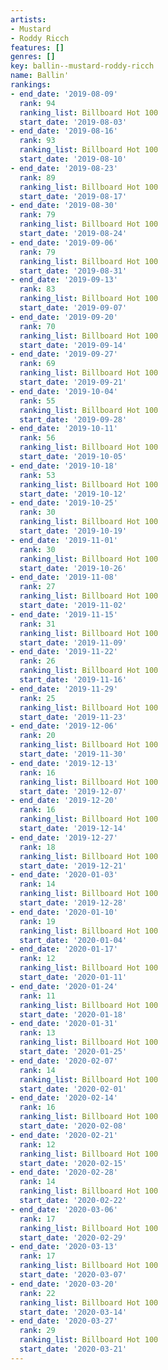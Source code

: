 ```yaml
---
artists:
- Mustard
- Roddy Ricch
features: []
genres: []
key: ballin--mustard-roddy-ricch
name: Ballin'
rankings:
- end_date: '2019-08-09'
  rank: 94
  ranking_list: Billboard Hot 100
  start_date: '2019-08-03'
- end_date: '2019-08-16'
  rank: 93
  ranking_list: Billboard Hot 100
  start_date: '2019-08-10'
- end_date: '2019-08-23'
  rank: 89
  ranking_list: Billboard Hot 100
  start_date: '2019-08-17'
- end_date: '2019-08-30'
  rank: 79
  ranking_list: Billboard Hot 100
  start_date: '2019-08-24'
- end_date: '2019-09-06'
  rank: 79
  ranking_list: Billboard Hot 100
  start_date: '2019-08-31'
- end_date: '2019-09-13'
  rank: 83
  ranking_list: Billboard Hot 100
  start_date: '2019-09-07'
- end_date: '2019-09-20'
  rank: 70
  ranking_list: Billboard Hot 100
  start_date: '2019-09-14'
- end_date: '2019-09-27'
  rank: 69
  ranking_list: Billboard Hot 100
  start_date: '2019-09-21'
- end_date: '2019-10-04'
  rank: 55
  ranking_list: Billboard Hot 100
  start_date: '2019-09-28'
- end_date: '2019-10-11'
  rank: 56
  ranking_list: Billboard Hot 100
  start_date: '2019-10-05'
- end_date: '2019-10-18'
  rank: 53
  ranking_list: Billboard Hot 100
  start_date: '2019-10-12'
- end_date: '2019-10-25'
  rank: 30
  ranking_list: Billboard Hot 100
  start_date: '2019-10-19'
- end_date: '2019-11-01'
  rank: 30
  ranking_list: Billboard Hot 100
  start_date: '2019-10-26'
- end_date: '2019-11-08'
  rank: 27
  ranking_list: Billboard Hot 100
  start_date: '2019-11-02'
- end_date: '2019-11-15'
  rank: 31
  ranking_list: Billboard Hot 100
  start_date: '2019-11-09'
- end_date: '2019-11-22'
  rank: 26
  ranking_list: Billboard Hot 100
  start_date: '2019-11-16'
- end_date: '2019-11-29'
  rank: 25
  ranking_list: Billboard Hot 100
  start_date: '2019-11-23'
- end_date: '2019-12-06'
  rank: 20
  ranking_list: Billboard Hot 100
  start_date: '2019-11-30'
- end_date: '2019-12-13'
  rank: 16
  ranking_list: Billboard Hot 100
  start_date: '2019-12-07'
- end_date: '2019-12-20'
  rank: 16
  ranking_list: Billboard Hot 100
  start_date: '2019-12-14'
- end_date: '2019-12-27'
  rank: 18
  ranking_list: Billboard Hot 100
  start_date: '2019-12-21'
- end_date: '2020-01-03'
  rank: 14
  ranking_list: Billboard Hot 100
  start_date: '2019-12-28'
- end_date: '2020-01-10'
  rank: 19
  ranking_list: Billboard Hot 100
  start_date: '2020-01-04'
- end_date: '2020-01-17'
  rank: 12
  ranking_list: Billboard Hot 100
  start_date: '2020-01-11'
- end_date: '2020-01-24'
  rank: 11
  ranking_list: Billboard Hot 100
  start_date: '2020-01-18'
- end_date: '2020-01-31'
  rank: 13
  ranking_list: Billboard Hot 100
  start_date: '2020-01-25'
- end_date: '2020-02-07'
  rank: 14
  ranking_list: Billboard Hot 100
  start_date: '2020-02-01'
- end_date: '2020-02-14'
  rank: 16
  ranking_list: Billboard Hot 100
  start_date: '2020-02-08'
- end_date: '2020-02-21'
  rank: 12
  ranking_list: Billboard Hot 100
  start_date: '2020-02-15'
- end_date: '2020-02-28'
  rank: 14
  ranking_list: Billboard Hot 100
  start_date: '2020-02-22'
- end_date: '2020-03-06'
  rank: 17
  ranking_list: Billboard Hot 100
  start_date: '2020-02-29'
- end_date: '2020-03-13'
  rank: 17
  ranking_list: Billboard Hot 100
  start_date: '2020-03-07'
- end_date: '2020-03-20'
  rank: 22
  ranking_list: Billboard Hot 100
  start_date: '2020-03-14'
- end_date: '2020-03-27'
  rank: 29
  ranking_list: Billboard Hot 100
  start_date: '2020-03-21'
---
```


